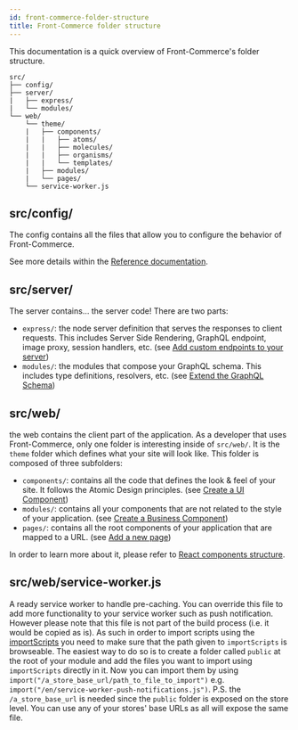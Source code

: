 ```yaml
---
id: front-commerce-folder-structure
title: Front-Commerce folder structure
---
```


This documentation is a quick overview of Front-Commerce's folder structure.

```
src/
├── config/
├── server/
|   ├── express/
|   └── modules/
└── web/
    └── theme/
    |   ├── components/
    |   |   ├── atoms/
    |   |   ├── molecules/
    |   |   ├── organisms/
    |   |   └── templates/
    |   ├── modules/
    |   └── pages/
    └── service-worker.js
```

## src/config/

The config contains all the files that allow you to configure the behavior of Front-Commerce.

See more details within the [Reference documentation](/docs/reference/configurations.html).

## src/server/

The server contains… the server code! There are two parts:

- `express/`: the node server definition that serves the responses to client
  requests. This includes Server Side Rendering, GraphQL endpoint, image proxy,
  session handlers, etc. (see [Add custom endpoints to your server](/docs/advanced/server/add-http-endpoint.html))
- `modules/`: the modules that compose your GraphQL schema. This includes type
  definitions, resolvers, etc. (see
  [Extend the GraphQL Schema](/docs/essentials/extend-the-graphql-schema.html))

## src/web/

the web contains the client part of the application. As a developer that uses
Front-Commerce, only one folder is interesting inside of `src/web/`. It is the
`theme` folder which defines what your site will look like. This folder is
composed of three subfolders:

- `components/`: contains all the code that defines the look & feel of your site. It
  follows the Atomic Design principles. (see
  [Create a UI Component](/docs/essentials/create-a-ui-component.html))
- `modules/`: contains all your components that are not related to the style of
  your application. (see
  [Create a Business Component](/docs/essentials/create-a-business-component.html))
- `pages/`: contains all the root components of your application that are mapped
  to a URL. (see [Add a new page](/docs/essentials/add-a-page-client-side.html))

In order to learn more about it, please refer to
[React components structure](react-components-structure.html).

## src/web/service-worker.js

A ready service worker to handle pre-caching. You can override this file to add more functionality to your service worker such as push notification. However please note that this file is not part of the build process (i.e. it would be copied as is). As such in order to import scripts using the [importScripts](https://developer.mozilla.org/en-US/docs/Web/API/WorkerGlobalScope/importScripts) you need to make sure that the path given to `importScripts` is browseable. The easiest way to do so is to create a folder called `public` at the root of your module and add the files you want to import using `importScripts` directly in it. Now you can import them by using `import("/a_store_base_url/path_to_file_to_import")` e.g. `import("/en/service-worker-push-notifications.js")`. P.S. the `/a_store_base_url` is needed since the `public` folder is exposed on the store level. You can use any of your stores' base URLs as all will expose the same file.
